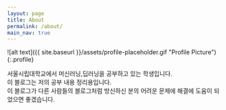 ```yaml
---
layout: page
title: About
permalink: /about/
main_nav: true
---
```


![alt text]({{ site.baseurl }}/assets/profile-placeholder.gif "Profile Picture"){:.profile}

서울시립대학교에서 머신러닝,딥러닝을 공부하고 있는 학생입니다.  
이 블로그는 저의 공부 내용 정리용입니다.  
이 블로그가 다른 사람들의 블로그처럼 방신하신 분의 어려운 문제에 해결에 도움이 되었으면 좋겠습니다.

